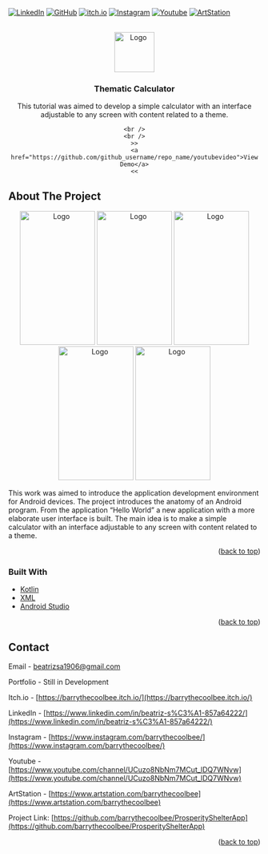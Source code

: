 <div id="top"></div>

[![LinkedIn][linkedin-shield]][linkedin-url]
[![GitHub][github-shield]][github-url]
[![itch.io][itch-shield]][itch-url]
[![Instagram][instagram-shield]][instagram-url]
[![Youtube][youtube-shield]][youtube-url]
[![ArtStation][artstation-shield]][artstation-url]

<!-- PROJECT LOGO -->
<br />
<div align="center">
  <a href="https://github.com/barrythecoolbee/ProsperityShelterApp">
    <img src="app/src/main/res/drawable/logo2.png" alt="Logo" width="80" height="80">
  </a>

<h3 align="center">Thematic Calculator</h3>

  <p align="center">
    This tutorial was aimed to develop a simple calculator with an interface adjustable to any screen with content related to a theme.

    <br />
    <br />
    >>
    <a href="https://github.com/github_username/repo_name/youtubevideo">View Demo</a>
    <<
  </p>
</div>




<!-- ABOUT THE PROJECT -->
## About The Project

<p align="center">
<img src="app/src/main/res/drawable/Intro.png" alt="Logo" width="150" height="267">
<img src="app/src/main/res/drawable/Login.png" alt="Logo" width="150" height="267">
<img src="app/src/main/res/drawable/Intro2.png" alt="Logo" width="150" height="267">
<img src="app/src/main/res/drawable/Home.png" alt="Logo" width="150" height="267">
<img src="app/src/main/res/drawable/PetProfile.png" alt="Logo" width="150" height="267">
</p>

This work was aimed to introduce the application development environment for Android devices. The project introduces the anatomy of an Android program. From the application
“Hello World” a new application with a more elaborate user interface is built. The main idea is to make a simple calculator with an interface adjustable to any screen with content
related to a theme.

<p align="right">(<a href="#top">back to top</a>)</p>



### Built With

* [Kotlin](https://kotlinlang.org/)
* [XML](https://developer.mozilla.org/en-US/docs/Web/XML/XML_introduction)
* [Android Studio](https://developer.android.com/studio)

<p align="right">(<a href="#top">back to top</a>)</p>


<!-- CONTACT -->
## Contact

Email - beatrizsa1906@gmail.com

Portfolio - Still in Development

Itch.io - [https://barrythecoolbee.itch.io/](https://barrythecoolbee.itch.io/)

LinkedIn - [https://www.linkedin.com/in/beatriz-s%C3%A1-857a64222/](https://www.linkedin.com/in/beatriz-s%C3%A1-857a64222/)

Instagram - [https://www.instagram.com/barrythecoolbee/](https://www.instagram.com/barrythecoolbee/)

Youtube - [https://www.youtube.com/channel/UCuzo8NbNm7MCut_lDQ7WNvw](https://www.youtube.com/channel/UCuzo8NbNm7MCut_lDQ7WNvw)

ArtStation - [https://www.artstation.com/barrythecoolbee](https://www.artstation.com/barrythecoolbee)

Project Link: [https://github.com/barrythecoolbee/ProsperityShelterApp](https://github.com/barrythecoolbee/ProsperityShelterApp)

<p align="right">(<a href="#top">back to top</a>)</p>


[linkedin-shield]: https://img.shields.io/badge/-LinkedIn-black.svg?style=for-the-badge&logo=linkedin&colorB=555
[linkedin-url]: https://www.linkedin.com/in/beatriz-s%C3%A1-857a64222/
[github-shield]: https://img.shields.io/badge/-GitHub-black.svg?style=for-the-badge&logo=github&colorB=555
[github-url]: https://github.com/barrythecoolbee
[itch-shield]: https://img.shields.io/badge/-itch.io-black.svg?style=for-the-badge&logo=itch.io&colorB=555
[itch-url]: https://barrythecoolbee.itch.io/
[instagram-shield]: https://img.shields.io/badge/-Instagram-black.svg?style=for-the-badge&logo=instagram&colorB=555
[instagram-url]: https://www.instagram.com/barrythecoolbee/
[youtube-shield]: https://img.shields.io/badge/-Youtube-black.svg?style=for-the-badge&logo=youtube&colorB=555
[youtube-url]: https://www.youtube.com/channel/UCuzo8NbNm7MCut_lDQ7WNvw
[artstation-shield]: https://img.shields.io/badge/-ArtStation-black.svg?style=for-the-badge&logo=artstation&colorB=555
[artstation-url]: https://www.artstation.com/barrythecoolbee
